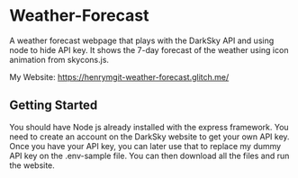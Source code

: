 # Weather-Forecast

A weather forecast webpage that plays with the DarkSky API and using node to hide API key. It shows the 7-day forecast 
of the weather using icon animation from skycons.js. 


My Website:
https://henrymgit-weather-forecast.glitch.me/

## Getting Started

You should have Node js already installed with the express framework. You need to create an account on the DarkSky website to get your own API key. Once you have your API key, you can later use that to replace my dummy API key on the .env-sample file. You can then download all the files and run the website. 
